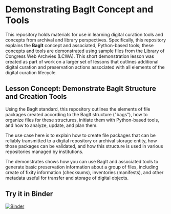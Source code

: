 # Demonstrating BagIt Concept and Tools

This repository holds materials for use in learning digital curation tools and concepts from archival and library perspectives. Specifically, this repository explains the **BagIt** concept and associated, Python-based tools; these concepts and tools are demonstrated using sample files from the Library of Congress Web Archvies (LCWA). This short demonstration lesson was created as part of work on a larger set of lessons that outlines additional digital curation and preservation actions associated with all elements of the digital curation lifecycle.

## Lesson Concept: Demonstrate BagIt Structure and Creation Tools

Using the BagIt standard, this repository outlines the elements
of file packages created according to the BagIt structure ("bags"),
how to organize files for these structures, initiate them with Python-based
tools, and how to analyze, update, and plan them.

The use case here is to explain how to create file packages that can be
reliably transmitted to a digital repository or archival storage entity,
how those packages can be validated, and how this structure is used
in various repositories managed by institutions.

The demonstrates shows how you can use BagIt and associated tools to
generate basic preservation information about a group of files,
including create of fixity information (checksums),
inventories (manifests), and other metadata useful for transfer and storage of digital objects.

## Try it in Binder

[![Binder](https://mybinder.org/badge_logo.svg)](https://mybinder.org/v2/gh/morskyjezek/bagit-walkthrough-lcwa/main)
